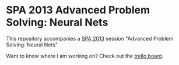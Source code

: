 SPA 2013 Advanced Problem Solving: Neural Nets
==============================================

This repository accompanies a [SPA 2013][spa2013] session 
"Advanced Problem Solving: Neural Nets"

Want to know where I am working on? Check out the
[trello board][trello].

[spa2013]: www.spaconference.org/spa2013/ "SPA 2013 homepage"
[trello]: https://trello.com/board/spa2013-nets/51475e01c3b56fdf59001e44